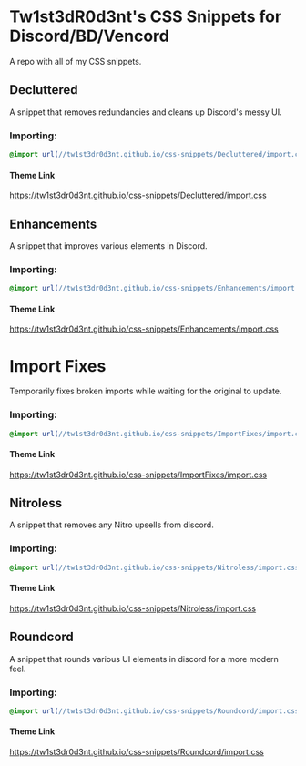 # Tw1st3dR0d3nt's CSS Snippets for Discord/BD/Vencord
A repo with all of my CSS snippets.


## Decluttered
A snippet that removes redundancies and cleans up Discord's messy UI.

### Importing:
```css
@import url(//tw1st3dr0d3nt.github.io/css-snippets/Decluttered/import.css);
```
#### Theme Link
https://tw1st3dr0d3nt.github.io/css-snippets/Decluttered/import.css


## Enhancements
A snippet that improves various elements in Discord.

### Importing:
```css
@import url(//tw1st3dr0d3nt.github.io/css-snippets/Enhancements/import.css);
```
#### Theme Link
https://tw1st3dr0d3nt.github.io/css-snippets/Enhancements/import.css


# Import Fixes
Temporarily fixes broken imports while waiting for the original to update.

### Importing:
```css
@import url(//tw1st3dr0d3nt.github.io/css-snippets/ImportFixes/import.css);
```
#### Theme Link
https://tw1st3dr0d3nt.github.io/css-snippets/ImportFixes/import.css


## Nitroless
A snippet that removes any Nitro upsells from discord.

### Importing:
```css
@import url(//tw1st3dr0d3nt.github.io/css-snippets/Nitroless/import.css);
```
#### Theme Link
https://tw1st3dr0d3nt.github.io/css-snippets/Nitroless/import.css


## Roundcord
A snippet that rounds various UI elements in discord for a more modern feel.

### Importing:
```css
@import url(//tw1st3dr0d3nt.github.io/css-snippets/Roundcord/import.css);
```
#### Theme Link
https://tw1st3dr0d3nt.github.io/css-snippets/Roundcord/import.css
